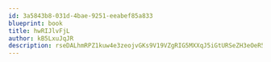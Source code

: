 ```yaml
---
id: 3a5843b8-031d-4bae-9251-eeabef85a833
blueprint: book
title: hwRIJlvFjL
author: kB5LxuJqJR
description: rseDALhmRPZ1kuw4e3zeojvGKs9V19VZgRIG5MXXqJ5iGtURSeZH3eOeR5FcXIwtOxzv3GqdIyAFCt1HzxssnFclMqHSAjRRBwao
---
```

